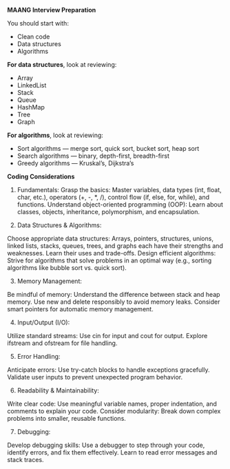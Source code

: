 **MAANG Interview Preparation**

You should start with:

- Clean code
- Data structures
- Algorithms

**For data structures**, look at reviewing:

- Array
- LinkedList
- Stack
- Queue
- HashMap
- Tree
- Graph

**For algorithms**, look at reviewing:

- Sort algorithms — merge sort, quick sort, bucket sort, heap sort
- Search algorithms — binary, depth-first, breadth-first
- Greedy algorithms — Kruskal’s, Dijkstra’s

**Coding Considerations**   

1. Fundamentals:
Grasp the basics: Master variables, data types (int, float, char, etc.), operators (+, -, *, /), control flow (if, else, for, while), and functions. Understand object-oriented programming (OOP): Learn about classes, objects, inheritance, polymorphism, and encapsulation.

2. Data Structures & Algorithms:

Choose appropriate data structures: Arrays, pointers, structures, unions, linked lists, stacks, queues, trees, and graphs each have their strengths and weaknesses. Learn their uses and trade-offs. Design efficient algorithms: Strive for algorithms that solve problems in an optimal way (e.g., sorting algorithms like bubble sort vs. quick sort). 

3. Memory Management:

Be mindful of memory: Understand the difference between stack and heap memory. Use new and delete responsibly to avoid memory leaks. Consider smart pointers for automatic memory management. 

4. Input/Output (I/O):

Utilize standard streams: Use cin for input and cout for output. Explore ifstream and ofstream for file handling. 

5. Error Handling:

Anticipate errors: Use try-catch blocks to handle exceptions gracefully. Validate user inputs to prevent unexpected program behavior. 

6. Readability & Maintainability:

Write clear code: Use meaningful variable names, proper indentation, and comments to explain your code. Consider modularity: Break down complex problems into smaller, reusable functions. 

7. Debugging:

Develop debugging skills: Use a debugger to step through your code, identify errors, and fix them effectively. Learn to read error messages and stack traces.

